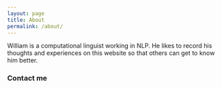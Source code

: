 ```yaml
---
layout: page
title: About
permalink: /about/
---
```


William is a computational linguist working in NLP. He likes to record his thoughts and experiences on this website so that others can get to know him better.

### Contact me
<!-- www.123formbuilder.com script begins here --><script type="text/javascript" defer src="//www.123formbuilder.com/embed/4602925.js" data-role="form" data-default-width="650px"></script><!-- www.123formbuilder.com script ends here -->
